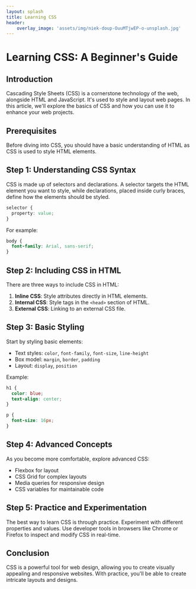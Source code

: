 ```yaml
---
layout: splash
title: Learning CSS
header:
    overlay_image: 'assets/img/niek-doup-OuuMTjwEP-o-unsplash.jpg'
---
```



# Learning CSS: A Beginner's Guide

## Introduction

Cascading Style Sheets (CSS) is a cornerstone technology of the web, alongside HTML and JavaScript. It's used to style and layout web pages. In this article, we'll explore the basics of CSS and how you can use it to enhance your web projects.

## Prerequisites

Before diving into CSS, you should have a basic understanding of HTML as CSS is used to style HTML elements.

## Step 1: Understanding CSS Syntax

CSS is made up of selectors and declarations. A selector targets the HTML element you want to style, while declarations, placed inside curly braces, define how the elements should be styled.

```css
selector {
  property: value;
}
```

For example:

```css
body {
  font-family: Arial, sans-serif;
}
```

## Step 2: Including CSS in HTML

There are three ways to include CSS in HTML:

1. **Inline CSS**: Style attributes directly in HTML elements.
2. **Internal CSS**: Style tags in the `<head>` section of HTML.
3. **External CSS**: Linking to an external CSS file.

## Step 3: Basic Styling

Start by styling basic elements:

- Text styles: `color`, `font-family`, `font-size`, `line-height`
- Box model: `margin`, `border`, `padding`
- Layout: `display`, `position`

Example:

```css
h1 {
  color: blue;
  text-align: center;
}

p {
  font-size: 16px;
}
```

## Step 4: Advanced Concepts

As you become more comfortable, explore advanced CSS:

- Flexbox for layout
- CSS Grid for complex layouts
- Media queries for responsive design
- CSS variables for maintainable code

## Step 5: Practice and Experimentation

The best way to learn CSS is through practice. Experiment with different properties and values. Use developer tools in browsers like Chrome or Firefox to inspect and modify CSS in real-time.

## Conclusion

CSS is a powerful tool for web design, allowing you to create visually appealing and responsive websites. With practice, you'll be able to create intricate layouts and designs.
